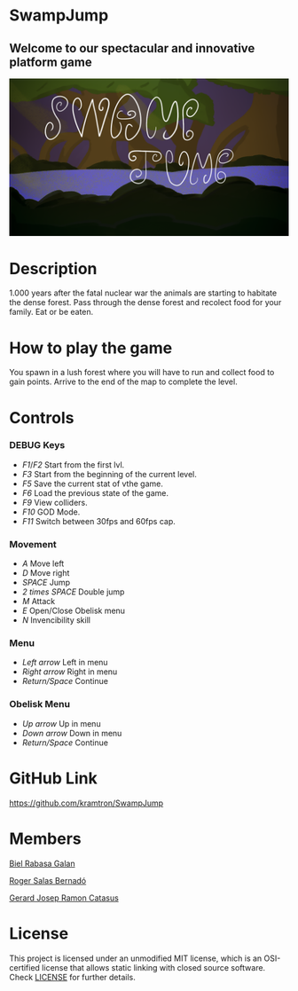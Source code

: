 # SwampJump

## Welcome to our spectacular and innovative platform game

![](https://github.com/kramtron/SwampJump/blob/main/SwampJump/Output/Assets/Menu/gameIntro.png)
# Description

1.000 years after the fatal nuclear war the animals are starting to habitate the dense forest. Pass through the dense forest and recolect food for your family. Eat or be eaten.


# How to play the game

You spawn in a lush forest where you will have to run and collect food to gain points. Arrive to the end of the map to complete the level.

# Controls

### DEBUG Keys

* *F1*/*F2* Start from the first lvl.
* *F3* Start from the beginning of the current level.
* *F5* Save the current stat of vthe game.
* *F6* Load the previous state of the game.
* *F9* View colliders.
* *F10* GOD Mode.
* *F11* Switch between 30fps and 60fps cap.

### Movement

* *A* Move left
* *D* Move right
* *SPACE* Jump
* *2 times SPACE* Double jump
* *M* Attack
* *E* Open/Close Obelisk menu
* *N* Invencibility skill

### Menu

* *Left arrow* Left in menu
* *Right arrow* Right in menu
* *Return/Space* Continue

### Obelisk Menu
* *Up arrow* Up in menu
* *Down arrow* Down in menu
* *Return/Space* Continue

# GitHub Link
https://github.com/kramtron/SwampJump


# Members

[Biel Rabasa Galan](https://github.com/bielrabasa)

[Roger Salas Bernadó](https://github.com/Draquian)

[Gerard Josep Ramon Catasus](https://github.com/kramtron)

# License

This project is licensed under an unmodified MIT license, which is an OSI-certified license that allows static linking with closed source software. 
Check [LICENSE](LICENSE) for further details.
